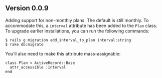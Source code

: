 ## Version 0.0.9

Adding support for non-monthly plans. The default is still monthly. To
accommodate this, a `interval` attribute has been added to the `Plan` class.
To upgrade earlier installations, you can run the following commands:

    $ rails g migration add_interval_to_plan interval:string
    $ rake db:migrate
    
You'll also need to make this attribute mass-assignable:

    class Plan < ActiveRecord::Base
      attr_accessible :interval
    end
